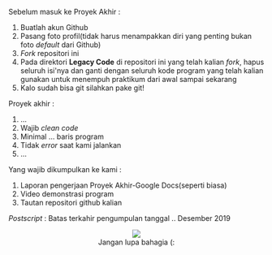 
Sebelum masuk ke Proyek Akhir :
1. Buatlah akun Github
2. Pasang foto profil(tidak harus menampakkan diri yang penting bukan foto <i>default</i> dari Github)
3. <i>Fork</i> repositori ini
4. Pada direktori <b>Legacy Code</b> di repositori ini yang telah kalian <i>fork</i>, hapus seluruh isi'nya dan ganti dengan seluruh kode program yang telah kalian gunakan untuk menempuh praktikum dari awal sampai sekarang
5. Kalo sudah bisa git silahkan pake git!

Proyek akhir :
1. ...
2. Wajib <i>clean code</i>
3. Minimal ... baris program
4. Tidak <i>error</i> saat kami jalankan
5. ...

Yang wajib dikumpulkan ke kami :
1. Laporan pengerjaan Proyek Akhir-Google Docs(seperti biasa)
2. Video demonstrasi program
3. Tautan repositori github kalian

<i>Postscript</i> : Batas terkahir pengumpulan tanggal .. Desember 2019
<p align=center>
  <img src="https://images.says.com/uploads/story_source/source_image/549127/3bbb.jpg"><br>
  Jangan lupa bahagia (:
</p>
